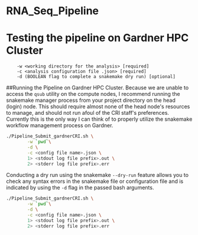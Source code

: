# RNA_Seq_Pipeline

# Testing the pipeline on Gardner HPC Cluster

```
    -w <working directory for the analysis> [required]
    -c <analysis configuration file .json> [required]
    -d (BOOLEAN flag to complete a snakemake dry run) [optional]
```
##Running the Pipeline on Gardner HPC Cluster. 
Because we are unable to access the `qsub` utility on the compute nodes, I recommend running the snakemake manager process from your project directory on the head (login) node. This should require almost none of the head node's resources to manage, and should not run afoul of the CRI staff's preferences. Currently this is the only way I can think of to properly utilize the snakemake workflow management process on Gardner. 

```bash
./Pipeline_Submit_gardnerCRI.sh \
        -w `pwd`\
        -d \
        -c <config file name>.json \
        1> <stdout log file prefix>.out \
        2> <stderr log file prefix>.err
```
Conducting a dry run using the snakemake `--dry-run` feature allows you to check any syntax errors in the snakemake file or configuration file and is indicated by using the `-d` flag in the passed bash arguments.

```bash
./Pipeline_Submit_gardnerCRI.sh \
        -w `pwd`\
        -d \
        -c <config file name>.json \
        1> <stdout log file prefix>.out \
        2> <stderr log file prefix>.err
```

